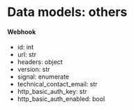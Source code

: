 # Data models: others

#### Webhook
- id: int
- url: str
- headers: object
- version: str
- signal: enumerate
- technical_contact_email: str
- http_basic_auth_key: str
- http_basic_auth_enabled: bool